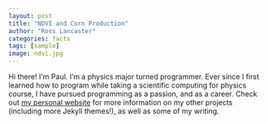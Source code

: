 ```yaml
---
layout: post
title: "NDVI and Corn Production"
author: "Ross Lancaster"
categories: facts
tags: [sample]
image: ndvi.jpg
---
```


Hi there! I'm Paul. I’m a physics major turned programmer. Ever since I first learned how to program while taking a scientific computing for physics course, I have pursued programming as a passion, and as a career. Check out [my personal website](https://www.lenpaul.com/) for more information on my other projects (including more Jekyll themes!), as well as some of my writing.
